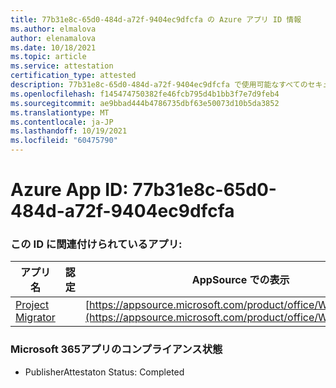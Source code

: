 ```yaml
---
title: 77b31e8c-65d0-484d-a72f-9404ec9dfcfa の Azure アプリ ID 情報
ms.author: elmalova
author: elenamalova
ms.date: 10/18/2021
ms.topic: article
ms.service: attestation
certification_type: attested
description: 77b31e8c-65d0-484d-a72f-9404ec9dfcfa で使用可能なすべてのセキュリティおよびコンプライアンス情報。
ms.openlocfilehash: f145474750382fe46fcb795d4b1bb3f7e7d9feb4
ms.sourcegitcommit: ae9bbad444b4786735dbf63e50073d10b5da3852
ms.translationtype: MT
ms.contentlocale: ja-JP
ms.lasthandoff: 10/19/2021
ms.locfileid: "60475790"
---
```

# <a name="azure-app-id-77b31e8c-65d0-484d-a72f-9404ec9dfcfa"></a>Azure App ID: 77b31e8c-65d0-484d-a72f-9404ec9dfcfa


### <a name="apps-associated-with-this-id"></a>この ID に関連付けられているアプリ:
| **アプリ名** | **認定** | **AppSource での表示** |
|--------------|---------------|-----------------------|
| [Project Migrator](https://docs.microsoft.com/microsoft-365-app-certification/forward/WA200003160) |  | [https://appsource.microsoft.com/product/office/WA200003160](https://appsource.microsoft.com/product/office/WA200003160) |

### <a name="microsoft-365-app-compliance-status"></a>Microsoft 365アプリのコンプライアンス状態
- PublisherAttestaton Status: Completed
